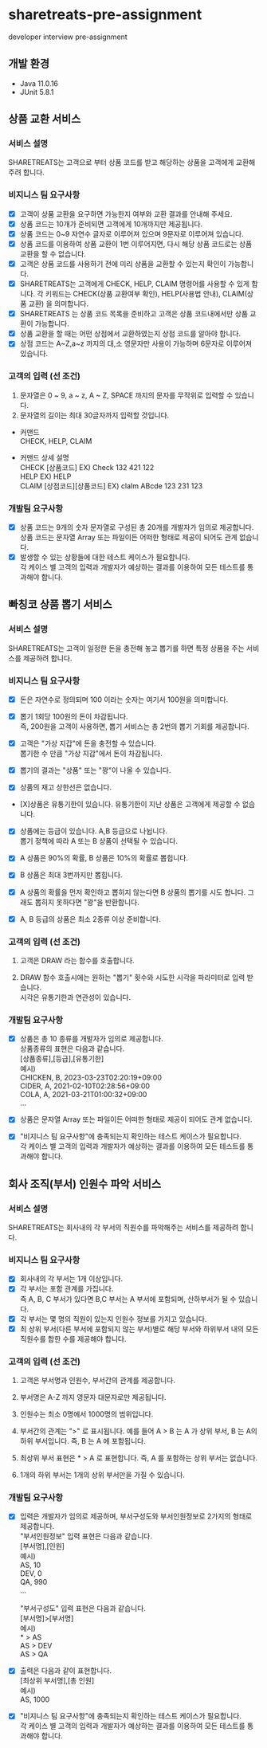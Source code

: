 # sharetreats-pre-assignment

developer interview pre-assignment

## 개발 환경

- Java 11.0.16
- JUnit 5.8.1

## 상품 교환 서비스

### 서비스 설명

SHARETREATS는 고객으로 부터 상품 코드를 받고 해당하는 상품을 고객에게 교환해 주려 합니다.

### 비지니스 팀 요구사항

- [x] 고객이 상품 교환을 요구하면 가능한지 여부와 교환 결과를 안내해 주세요.
- [x] 상품 코드는 10개가 준비되면 고객에게 10개까지만 제공됩니다.
- [x] 상품 코드는 0~9 자연수 글자로 이루어져 있으며 9문자로 이루어져 있습니다.
- [x] 상품 코드를 이용하여 상품 교환이 1번 이루어지면, 다시 해당 상품 코드로는 상품 교환을 할 수 없습니다.
- [x] 고객은 상품 코드를 사용하기 전에 미리 상품을 교환할 수 있는지 확인이 가능합니다.
- [x] SHARETREATS는 고객에게 CHECK, HELP, CLAIM 명령어를 사용할 수 있게 합니다.
      각 키워드는 CHECK(상품 교환여부 확인), HELP(사용법 안내), CLAIM(상품 교환) 을 의미합니다.
- [x] SHARETREATS 는 상품 코드 목록을 준비하고 고객은 상품 코드내에서만 상품 교환이 가능합니다.
- [x] 상품 교환을 할 때는 어떤 상점에서 교환하였는지 상점 코드를 알아야 합니다.
- [x] 상점 코드는 A~Z,a~z 까지의 대,소 영문자만 사용이 가능하며 6문자로 이루어져 있습니다.

### 고객의 입력 (선 조건)

1. 문자열은 0 ~ 9, a ~ z, A ~ Z, SPACE 까지의 문자를 무작위로 입력할 수 있습니다.
2. 문자열의 길이는 최대 30글자까지 입력할 것입니다.

- 커맨드
  <br>
  CHECK, HELP, CLAIM

- 커맨드 상세 설명
  <br>
  CHECK [상품코드]
  EX) Check 132 421 122
  <br>
  HELP
  EX) HELP
  <br>
  CLAIM [상점코드][상품코드]
  EX) claIm ABcde 123 231 123

### 개발팀 요구사항

- [x] 상품 코드는 9개의 숫자 문자열로 구성된 총 20개를 개발자가 임의로 제공합니다.
      <br>
      상품 코드는 문자열 Array 또는 파일이든 어떠한 형태로 제공이 되어도 관계 없습니다.
- [x] 발생할 수 있는 상황들에 대한 테스트 케이스가 필요합니다.
      <br>
      각 케이스 별 고객의 입력과 개발자가 예상하는 결과를 이용하여 모든 테스트를 통과해야 합니다.

## 빠칭코 상품 뽑기 서비스

### 서비스 설명

SHARETREATS는 고객이 일정한 돈을 충전해 놓고 뽑기를 하면 특정 상품을 주는 서비스를 제공하려 합니다.

### 비지니스 팀 요구사항

- [x] 돈은 자연수로 정의되며 100 이라는 숫자는 여기서 100원을 의미합니다.

- [x] 뽑기 1회당 100원의 돈이 차감됩니다.
      <br>
      즉, 200원을 고객이 사용하면, 뽑기 서비스는 총 2번의 뽑기 기회를 제공합니다.

- [x] 고객은 "가상 지갑"에 돈을 충전할 수 있습니다.
      <br>
      뽑기한 수 만큼 "가상 지갑"에서 돈이 차감됩니다.

- [x] 뽑기의 결과는 "상품" 또는 "꽝"이 나올 수 있습니다.

- [x] 상품의 재고 상한선은 없습니다.

- [X]상품은 유통기한이 있습니다. 유통기한이 지난 상품은 고객에게 제공할 수 없습니다.

- [x] 상품에는 등급이 있습니다. A,B 등급으로 나뉩니다.
      <br>
      뽑기 정책에 따라 A 또는 B 상품이 선택될 수 있습니다.

- [x] A 상품은 90%의 확률, B 상품은 10%의 확률로 뽑힙니다.

- [x] B 상품은 최대 3번까지만 뽑힙니다.

- [x] A 상품의 확률을 먼저 확인하고 뽑히지 않는다면 B 상품의 뽑기를 시도 합니다.
      그래도 뽑히지 못하다면 "꽝"을 반환합니다.

- [x] A, B 등급의 상품은 최소 2종류 이상 준비합니다.

### 고객의 입력 (선 조건)

1. 고객은 DRAW 라는 함수를 호출합니다.

2. DRAW 함수 호출시에는 원하는 "뽑기" 횟수와 시도한 시각을 파라미터로 입력 받습니다.
   <br>
   시각은 유통기한과 연관성이 있습니다.

### 개발팀 요구사항

- [x] 상품은 총 10 종류를 개발자가 임의로 제공합니다.
      <br>
      상품종류의 표현은 다음과 같습니다.
      <br>
      [상품종류],[등급],[유통기한]
      <br>
      예시)
      <br>
      CHICKEN, B, 2023-03-23T02:20:19+09:00
      <br>
      CIDER, A, 2021-02-10T02:28:56+09:00
      <br>
      COLA, A, 2021-03-21T01:00:32+09:00
      <br>
      ...

- [x] 상품은 문자열 Array 또는 파일이든 어떠한 형태로 제공이 되어도 관계 없습니다.

- [x] "비지니스 팀 요구사항"에 충족되는지 확인하는 테스트 케이스가 필요합니다.
      <br>
      각 케이스 별 고객의 입력과 개발자가 예상하는 결과를 이용하여 모든 테스트를 통과해야 합니다.

## 회사 조직(부서) 인원수 파악 서비스

### 서비스 설명

SHARETREATS는 회사내의 각 부서의 직원수를 파악해주는 서비스를 제공하려 합니다.

### 비지니스 팀 요구사항

- [x] 회사내의 각 부서는 1개 이상입니다.
- [x] 각 부서는 포함 관계를 가집니다.
      <br>
      즉 A, B, C 부서가 있다면 B,C 부서는 A 부서에 포함되며, 산하부서가 될 수 있습니다.
- [x] 각 부서는 몇 명의 직원이 있는지 인원수 정보를 가지고 있습니다.
- [x] 최 상위 부서(다른 부서에 포함되지 않는 부서)별로 해당 부서와 하위부서 내의 모든 직원수를 합한 수를 제공해야 합니다.

### 고객의 입력 (선 조건)

1. 고객은 부서명과 인원수, 부서간의 관계를 제공합니다.

2. 부서명은 A-Z 까지 영문자 대문자로만 제공됩니다.

3. 인원수는 최소 0명에서 1000명의 범위입니다.

4. 부서간의 관계는 ">" 로 표시됩니다.
   예를 들어 A > B 는 A 가 상위 부서, B 는 A의 하위 부서입니다.
   즉, B 는 A 에 포함됩니다.

5. 최상위 부서 표현은 \* > A 로 표현합니다.
   즉, A 를 포함하는 상위 부서는 없습니다.

6. 1개의 하위 부서는 1개의 상위 부서만을 가질 수 있습니다.

### 개발팀 요구사항

- [x] 입력은 개발자가 임의로 제공하며, 부서구성도와 부서인원정보로 2가지의 형태로 제공합니다.
      <br>
      "부서인원정보" 입력 표현은 다음과 같습니다.
      <br>
      [부서명],[인원]
      <br>
      예시)
      <br>
      AS, 10
      <br>
      DEV, 0
      <br>
      QA, 990
      <br>
      ...
      <br>
      <br>
      "부서구성도" 입력 표현은 다음과 같습니다.
      <br>
      [부서명]>[부서명]
      <br>
      예시)
      <br> \* \> AS
      <br>
      AS \> DEV
      <br>
      AS \> QA
      <br>

- [x] 출력은 다음과 같이 표현합니다.
      <br>
      [최상위 부서명],[총 인원]
      <br>
      예시)
      <br>
      AS, 1000
- [x] "비지니스 팀 요구사항"에 충족되는지 확인하는 테스트 케이스가 필요합니다.
      <br>
      각 케이스 별 고객의 입력과 개발자가 예상하는 결과를 이용하여 모든 테스트를 통과해야 합니다.
